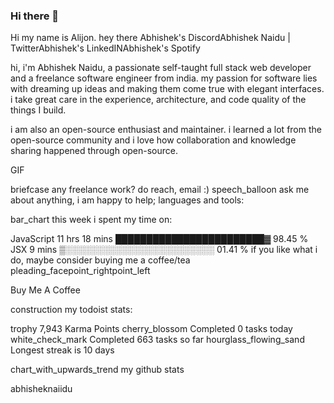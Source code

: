 ### Hi there 👋

<!--
**alijonbek007/alijonbek007** is a ✨ _special_ ✨ repository because its `README.md` (this file) appears on your GitHub profile.

Here are some ideas to get you started:

- 🔭 I’m currently working on ...
- 🌱 I’m currently learning ...
- 👯 I’m looking to collaborate on ...
- 🤔 I’m looking for help with ...
- 💬 Ask me about ...
- 📫 How to reach me: ...
- 😄 Pronouns: ...
- ⚡ Fun fact: ...
-->
Hi my name is Alijon.
hey there 
Abhishek's DiscordAbhishek Naidu | TwitterAbhishek's LinkedINAbhishek's Spotify



hi, i'm Abhishek Naidu, a passionate self-taught full stack web developer and a freelance software engineer from india. my passion for software lies with dreaming up ideas and making them come true with elegant interfaces. i take great care in the experience, architecture, and code quality of the things I build.

i am also an open-source enthusiast and maintainer. i learned a lot from the open-source community and i love how collaboration and knowledge sharing happened through open-source.

GIF

briefcase any freelance work? do reach, email :)
speech_balloon ask me about anything, i am happy to help;
languages and tools:

         

bar_chart this week i spent my time on:

JavaScript   11 hrs 18 mins  ████████████████████████▓   98.45 % 
JSX          9 mins          ▒░░░░░░░░░░░░░░░░░░░░░░░░   01.41 % 
if you like what i do, maybe consider buying me a coffee/tea pleading_facepoint_rightpoint_left

Buy Me A Coffee

construction my todoist stats:

trophy 7,943 Karma Points
cherry_blossom Completed 0 tasks today
white_check_mark Completed 663 tasks so far
hourglass_flowing_sand Longest streak is 10 days

chart_with_upwards_trend my github stats

abhisheknaiidu
